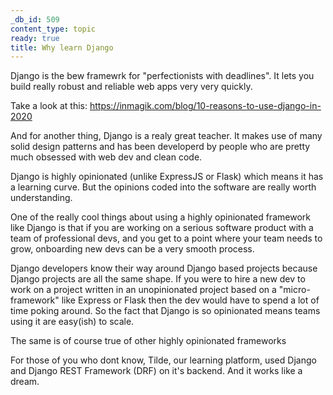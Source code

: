```yaml
---
_db_id: 509
content_type: topic
ready: true
title: Why learn Django
---
```


Django is the bew framewrk for "perfectionists with deadlines". It lets you build really robust and reliable web apps very very quickly.

Take a look at this: https://inmagik.com/blog/10-reasons-to-use-django-in-2020

And for another thing, Django is a realy great teacher. It makes use of many solid design patterns and has been developerd by people who are pretty much obsessed with web dev and clean code.

Django is highly opinionated (unlike ExpressJS or Flask) which means it has a learning curve. But the opinions coded into the software are really worth understanding.

One of the really cool things about using a highly opinionated framework like Django is that if you are working on a serious software product with a team of professional devs, and you get to a point where your team needs to grow, onboarding new devs can be a very smooth process.

Django developers know their way around Django based projects because Django projects are all the same shape. If you were to hire a new dev to work on a project written in an unopinionated project based on a "micro-framework" like Express or Flask then the dev would have to spend a lot of time poking around. So the fact that Django is so opinionated means teams using it are easy(ish) to scale.

The same is of course true of other highly opinionated frameworks

For those of you who dont know, Tilde, our learning platform, used Django and Django REST Framework (DRF) on it's backend. And it works like a dream.